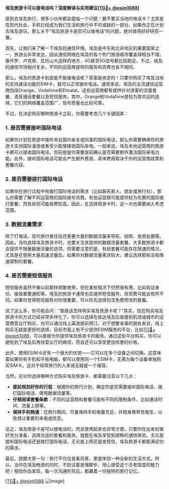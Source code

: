 **埃及旅游卡可以接电话吗？深度解读与实用建议[[TG💪+ @esim1088](https://t.me/s/esim1088)]**

提到去埃及旅行，很多小伙伴都会面临一个问题：要不要买当地的电话卡？尤其是在现代社会，手机已经成为我们生活和旅行中不可或缺的一部分。如果你正在计划去埃及游玩，那么关于“埃及旅游卡是否可以接电话”的问题，绝对值得好好研究一番。

首先，让我们来了解一下埃及的通信环境。埃及是中东和北非地区的重要国家之一，旅游业非常发达，因此通信网络在埃及的各个热门旅游城市覆盖得相当不错。像开罗、卢克索、亚历山大这样的地方，4G甚至5G信号都比较稳定。不过，埃及的通信市场相对复杂，不同的运营商提供的服务和资费也各不相同。

那么，埃及的旅游卡到底能不能接电话呢？答案是肯定的！只要你购买了埃及当地的支持通话功能的SIM卡，就可以正常接听电话。通常来说，埃及的主流通信运营商包括Orange、Vodafone和Etisalat。这些运营商都有提供针对游客的流量套餐、语音通话套餐以及短信服务。其中，Orange和Vodafone是较为受欢迎的选择，它们的网络覆盖范围广，信号质量也比较可靠。

不过，在决定购买哪种旅游卡之前，你需要考虑几个关键因素：

### **1. 是否需要接听国际电话**
如果你计划在旅途中接听来自国内亲友或同事的国际电话，那么你需要确保你的旅游卡支持国际漫游或者至少能够接收国际来电。一般来说，埃及本地运营商的旅游卡都可以接收国际电话，但前提是你需要提前确认是否需要额外激活国际来电功能。此外，接听国际电话可能会产生额外费用，具体费用取决于你的运营商政策和套餐内容。

### **2. 是否需要拨打国际电话**
如果你在旅行过程中有拨打国际电话的需求（比如联系家人、朋友或旅行社），那么你需要了解不同运营商的国际拨号资费。有些运营商可能提供较为优惠的国际拨打套餐，而有些则可能收费较高。因此，在选择旅游卡时，这一点也需要纳入考虑范围。

### **3. 数据流量需求**
除了打电话，现代旅行者往往还需要大量的数据流量来导航、拍照、发朋友圈等。因此，当你选择埃及旅游卡时，也要关注其提供的数据流量套餐。大多数旅游卡都会提供不限量数据流量的选项，但需要注意的是，有些套餐可能存在限速的情况，尤其是在使用大量高速流量后。如果你对数据流量需求较大，建议选择那些没有限速限制的套餐。

### **4. 是否需要短信服务**
短信服务虽然不像以前那样频繁使用，但在某些情况下仍然很有用，比如验证身份、接收重要通知等。埃及的旅游卡通常也会提供短信服务，但资费可能会有所不同。如果你觉得短信服务对你很重要，可以优先选择包含免费短信的套餐。

说了这么多，你可能会问：“那我该怎样购买埃及旅游卡呢？”其实，现在购买埃及旅游卡的方式已经非常多样化了。你可以选择在抵达埃及后直接到机场或城市的运营商营业厅购买，也可以通过线上渠道提前预订。对于想要省事的朋友来说，线上购买无疑是更好的选择。目前市面上有不少提供ESIM服务的平台，比如[TG💪+ @esim1088](https://t.me/s/esim1088)，可以直接为你提供埃及旅游卡的服务。通过这些平台购买，你可以避免到了埃及后再找营业厅的麻烦，而且还可以享受更加优惠的价格。

此外，使用ESIM卡还有一个很大的优势——它可以在多个设备之间切换。这意味着如果你有手机和平板电脑，都可以使用同一个ESIM卡，无需为每个设备单独购买SIM卡。这对于经常旅行的人来说无疑是一个福音。

当然，无论你选择哪种方式购买埃及旅游卡，都需要注意以下几点：

- **提前规划好你的行程**：根据你的旅行计划，确定你是否需要接听国际电话、拨打国际电话、使用数据流量等。
- **仔细阅读套餐条款**：不同的运营商和套餐可能有不同的限制条件，比如通话时间、流量上限等。
- **保持手机畅通**：在旅行期间，尽量保持手机电量充足，并随身携带充电宝，以免错过重要的来电或信息。

总之，埃及旅游卡是可以接电话的，而且使用起来也非常方便。只要你在出发前做好充分准备，选择合适的套餐和服务，就能在埃及享受到顺畅的通信体验。无论是接听国际电话还是拨打国际电话，无论是上网还是发短信，埃及旅游卡都能满足你的需求。

最后，提醒大家一句：旅行不仅仅是看风景，更是体验一种全新的生活方式。所以，当你在埃及畅游的同时，不妨试着放慢脚步，用心感受这个古老国度的魅力吧！相信你会发现，每一次沟通的背后，都藏着一份独特的旅行记忆。

[[TG💪+ @esim1088](https://t.me/s/esim1088) ![Image](https://i.postimg.cc/4NQfJmqS/Snipaste-2025-05-13-00-14-12.png)]